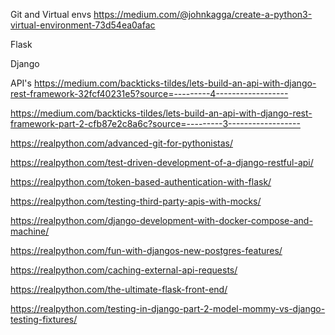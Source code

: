 Git and Virtual envs
https://medium.com/@johnkagga/create-a-python3-virtual-environment-73d54ea0afac

Flask

Django

API's
https://medium.com/backticks-tildes/lets-build-an-api-with-django-rest-framework-32fcf40231e5?source=---------4------------------

https://medium.com/backticks-tildes/lets-build-an-api-with-django-rest-framework-part-2-cfb87e2c8a6c?source=---------3------------------



https://realpython.com/advanced-git-for-pythonistas/

https://realpython.com/test-driven-development-of-a-django-restful-api/

https://realpython.com/token-based-authentication-with-flask/

https://realpython.com/testing-third-party-apis-with-mocks/

https://realpython.com/django-development-with-docker-compose-and-machine/

https://realpython.com/fun-with-djangos-new-postgres-features/

https://realpython.com/caching-external-api-requests/

https://realpython.com/the-ultimate-flask-front-end/

https://realpython.com/testing-in-django-part-2-model-mommy-vs-django-testing-fixtures/